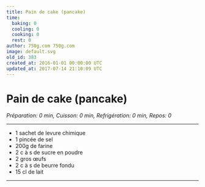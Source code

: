 ```yaml
---
title: Pain de cake (pancake)
time:
  baking: 0
  cooling: 0
  cooking: 0
  rest: 0
author: 750g.com 750g.com
image: default.svg
old_id: 383
created_at: 2016-01-01 00:00:00 UTC
updated_at: 2017-07-14 21:10:09 UTC
---
```


# Pain de cake (pancake)

*Préparation: 0 min, Cuisson: 0 min, Refrigération: 0 min, Repos: 0*

---

- 1 sachet de levure chimique
- 1 pincée de sel
- 200g de farine
- 2 c à s de sucre en poudre
- 2 gros œufs
- 2 c à s de beurre fondu
- 15 cl de lait

---


